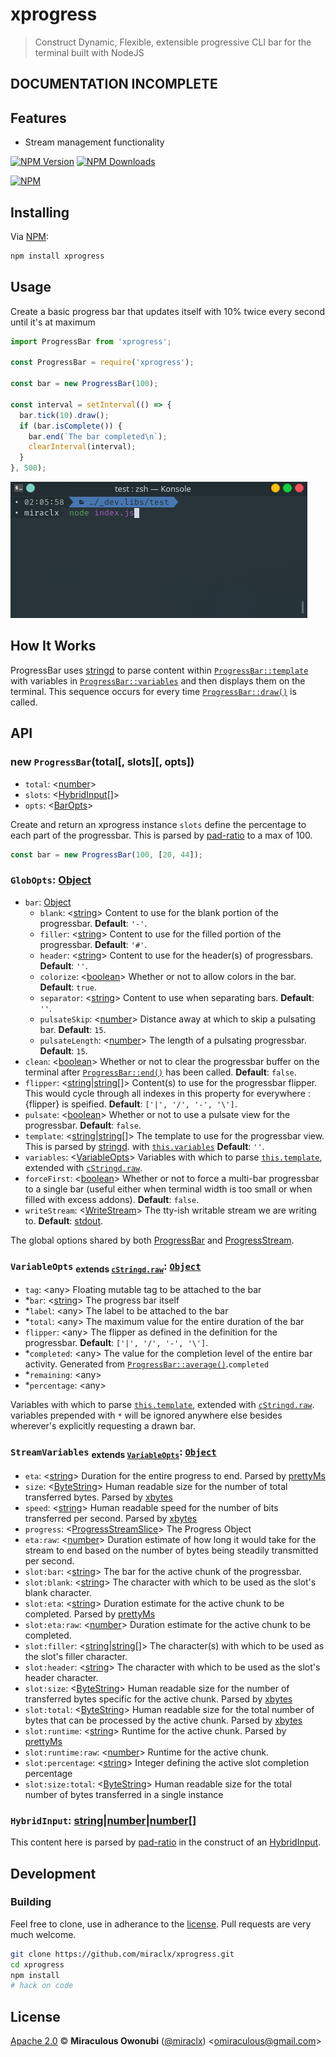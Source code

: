 # xprogress

> Construct Dynamic, Flexible, extensible progressive CLI bar for the terminal built with NodeJS

## DOCUMENTATION INCOMPLETE

## Features

- Stream management functionality

[![NPM Version][npm-image]][npm-url]
[![NPM Downloads][downloads-image]][downloads-url]

[![NPM][npm-image-url]][npm-url]

## Installing

Via [NPM][npm]:

``` bash
npm install xprogress
```

## Usage

Create a basic progress bar that updates itself with 10% twice every second until it's at maximum

``` javascript
import ProgressBar from 'xprogress';

const ProgressBar = require('xprogress');

const bar = new ProgressBar(100);

const interval = setInterval(() => {
  bar.tick(10).draw();
  if (bar.isComplete()) {
    bar.end(`The bar completed\n`);
    clearInterval(interval);
  }
}, 500);
```

![XProgress Example Result][xprogress-result]

## How It Works

ProgressBar uses [stringd][] to parse content within [`ProgressBar::template`](#progressbar:template) with variables in [`ProgressBar::variables`](#progressbar:variables) and then displays them on the terminal.
This sequence occurs for every time [`ProgressBar::draw()`](#progressbar:draw) is called.

## API

### <a id="progressbar"></a> new `ProgressBar`(total[, slots][, opts])

- `total`: &lt;[number][]&gt;
- `slots`: &lt;[HybridInput](#hybridinput)[]&gt;
- `opts`: &lt;[BarOpts][]&gt;

Create and return an xprogress instance
`slots` define the percentage to each part of the progressbar. This is parsed by [pad-ratio][] to a max of 100.

``` javascript
const bar = new ProgressBar(100, [20, 44]);
```

### <a id="globopts"></a> `GlobOpts`: [Object][object]

- `bar`: [Object][object]
  - `blank`: &lt;[string][]&gt; Content to use for the blank portion of the progressbar. **Default**: `'-'`.
  - `filler`: &lt;[string][]&gt; Content to use for the filled portion of the progressbar. **Default**: `'#'`.
  - `header`: &lt;[string][]&gt; Content to use for the header(s) of progressbars. **Default**: `''`.
  - `colorize`: &lt;[boolean][]&gt; Whether or not to allow colors in the bar. **Default**: `true`.
  - `separator`: &lt;[string][]&gt; Content to use when separating bars. **Default**: `''`.
  - `pulsateSkip`: &lt;[number][]&gt; Distance away at which to skip a pulsating bar. **Default**: `15`.
  - `pulsateLength`: &lt;[number][]&gt; The length of a pulsating progressbar. **Default**: `15`.
- `clean`: &lt;[boolean][]&gt; Whether or not to clear the progressbar buffer on the terminal after [`ProgressBar::end()`](#progress:end) has been called. **Default**: `false`.
- `flipper`: &lt;[string][]|[string][][]&gt; Content(s) to use for the progressbar flipper. This would cycle through all indexes in this property for everywhere :{flipper} is speified. **Default**: `['|', '/', '-', '\']`.
- `pulsate`: &lt;[boolean][]&gt; Whether or not to use a pulsate view for the progressbar. **Default**: `false`.
- <a id="globopts:template"></a> `template`: &lt;[string][]|[string][][]&gt; The template to use for the progressbar view. This is parsed by [stringd][]. with [`this.variables`](#globopts:variables) **Default**: `''`.
- <a id="globopts:variables"></a> `variables`: &lt;[VariableOpts](#variableopts)&gt; Variables with which to parse [`this.template`](#globopts:template), extended with [`cStringd.raw`][cstringd:raw].
- `forceFirst`: &lt;[boolean][]&gt; Whether or not to force a multi-bar progressbar to a single bar (useful either when terminal width is too small or when filled with excess addons). **Default**: `false`.
- `writeStream`: &lt;[WriteStream][]&gt; The tty-ish writable stream we are writing to. **Default**: [stdout](https://nodejs.org/api/process.html#processstdout).

The global options shared by both [ProgressBar](#progressbar) and [ProgressStream](#progressstream).

### <a id="variableopts"></a> `VariableOpts` <sub>extends [`cStringd.raw`][cStringd:raw]</sub>: [`Object`][object]

- `tag`: &lt;any&gt; Floating mutable tag to be attached to the bar
- *`bar`: &lt;[string]&gt; The progress bar itself
- *`label`: &lt;any&gt; The label to be attached to the bar
- *`total`: &lt;any&gt; The maximum value for the entire duration of the bar
- `flipper`: &lt;any&gt; The flipper as defined in the definition for the progressbar. **Default**: `['|', '/', '-', '\']`.
- *`completed`: &lt;any&gt; The value for the completion level of the entire bar activity. Generated from [`ProgressBar::average()`](#progressbar:average).`completed`
- *`remaining`: &lt;any&gt;
- *`percentage`: &lt;any&gt;

Variables with which to parse [`this.template`](#globopts:template), extended with [`cStringd.raw`][cstringd:raw]. variables prepended with `*` will be ignored anywhere else besides wherever's explicitly requesting a drawn bar.

### <a id="streamvariables"></a> `StreamVariables` <sub>extends [`VariableOpts`](#variableopts)</sub>: [`Object`][object]

- `eta`: &lt;[string]&gt; Duration for the entire progress to end. Parsed by [prettyMs]
- `size`: &lt;[ByteString]&gt; Human readable size for the number of total transferred bytes. Parsed by [xbytes]
- `speed`: &lt;[string]&gt; Human readable speed for the number of bits transferred per second. Parsed by [xbytes]
- `progress`: &lt;[ProgressStreamSlice]&gt; The Progress Object
- `eta:raw`: &lt;[number]&gt; Duration estimate of how long it would take for the stream to end based on the number of bytes being steadily transmitted per second.
- `slot:bar`: &lt;[string]&gt; The bar for the active chunk of the progressbar.
- `slot:blank`: &lt;[string]&gt; The character with which to be used as the slot's blank character.
- `slot:eta`: &lt;[string]&gt; Duration estimate for the active chunk to be completed. Parsed by [prettyMs]
- `slot:eta:raw`: &lt;[number]&gt; Duration estimate for the active chunk to be completed.
- `slot:filler`: &lt;[string]|[string][][]&gt; The character(s) with which to be used as the slot's filler character.
- `slot:header`: &lt;[string]&gt; The character with which to be used as the slot's header character.
- `slot:size`: &lt;[ByteString]&gt; Human readable size for the number of transferred bytes specific for the active chunk. Parsed by [xbytes]
- `slot:total`: &lt;[ByteString]&gt; Human readable size for the total number of bytes that can be processed by the active chunk. Parsed by [xbytes]
- `slot:runtime`: &lt;[string]&gt; Runtime for the active chunk. Parsed by [prettyMs]
- `slot:runtime:raw`: &lt;[number]&gt; Runtime for the active chunk.
- `slot:percentage`: &lt;[string]&gt; Integer defining the active slot completion percentage
- `slot:size:total`: &lt;[ByteString]&gt; Human readable size for the total number of bytes transferred in a single instance

### <a id='hybridinput'></a> `HybridInput`: [string][]|[number][]|[number][][]

This content here is parsed by [pad-ratio][] in the construct of an [HybridInput][hybridinput].

## Development

### Building

Feel free to clone, use in adherance to the [license](#license). Pull requests are very much welcome.

``` bash
git clone https://github.com/miraclx/xprogress.git
cd xprogress
npm install
# hack on code
```

## License

[Apache 2.0][license] © **Miraculous Owonubi** ([@miraclx][author-url]) &lt;<omiraculous@gmail.com>&gt;

[BarOpts]: #globopts

[npm]:  https://github.com/npm/cli "The Node Package Manager"
[license]:  LICENSE "Apache 2.0 License"

[stringd]:  https://github.com/miraclx/stringd "NodeJS String Variable Parser"
[xbytes]:  https://github.com/miraclx/xbytes "NodeJS ByteParser"
[prettyMs]:  https://github.com/sindresorhus/pretty-ms "Convert milliseconds to a human readable string: `1337000000` → `15d 11h 23m 20s`"
[pad-ratio]:  https://github.com/miraclx/pad-ratio "Pad or trim an array to sum up to a maximum value"
[hybridinput]:  https://github.com/miraclx/pad-ratio#hybridinput
[ProgressStreamSlice]: https://github.com/freeall/progress-stream#progress
[ByteString]: https://github.com/miraclx/xbytes#bytestring
[cstringd:raw]:  https://github.com/miraclx/stringd-colors#cstringdraw "Raw ANSI codes for stringd-colors"

[author-url]: https://github.com/miraclx
[xprogress-result]: screenshots/example.gif "StringD Colors Example"

[npm-url]: https://npmjs.org/package/xprogress
[npm-image]: https://badgen.net/npm/node/xprogress
[npm-image-url]: https://nodei.co/npm/xprogress.png?stars&downloads
[downloads-url]: https://npmjs.org/package/xprogress
[downloads-image]: https://badgen.net/npm/dm/xprogress

[object]: https://developer.mozilla.org/en-US/docs/Web/JavaScript/Reference/Global_Objects/Object
[number]: https://developer.mozilla.org/en-US/docs/Web/JavaScript/Data_structures#Number_type
[string]: https://developer.mozilla.org/en-US/docs/Web/JavaScript/Data_structures#String_type
[boolean]: https://developer.mozilla.org/en-US/docs/Web/JavaScript/Data_structures#Boolean_type

[WriteStream]: https://nodejs.org/api/tty.html#class-ttywritestream

